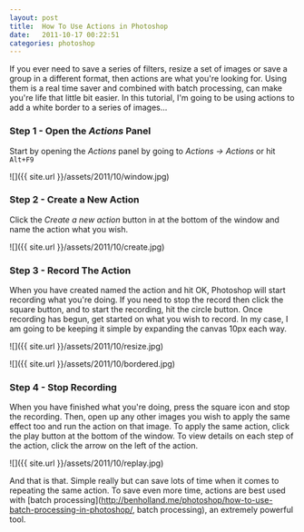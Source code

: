 ```yaml
---
layout: post
title:  How To Use Actions in Photoshop
date:   2011-10-17 00:22:51
categories: photoshop
---
```


If you ever need to save a series of filters, resize a set of images or save a group in a different format, then actions are what you're looking for. Using them is a real time saver and combined with batch processing, can make you're life that little bit easier. In this tutorial, I'm going to be using actions to add a white border to a series of images...

### Step 1 - Open the _Actions_ Panel
Start by opening the _Actions_ panel by going to _Actions -&gt; Actions_ or hit `Alt+F9`

![]({{ site.url }}/assets/2011/10/window.jpg)

### Step 2 - Create a New Action
Click the _Create a new action_ button in at the bottom of the window and name the action what you wish.

![]({{ site.url }}/assets/2011/10/create.jpg)

### Step 3 - Record The Action
When you have created named the action and hit OK, Photoshop will start recording what you're doing. If you need to stop the record then click the square button, and to start the recording, hit the circle button. Once recording has begun, get started on what you wish to record. In my case, I am going to be keeping it simple by expanding the canvas 10px each way.

![]({{ site.url }}/assets/2011/10/resize.jpg)

![]({{ site.url }}/assets/2011/10/bordered.jpg)

### Step 4 - Stop Recording
When you have finished what you're doing, press the square icon and stop the recording. Then, open up any other images you wish to apply the same effect too and run the action on that image. To apply the same action, click the play button at the bottom of the window. To view details on each step of the action, click the arrow on the left of the action.

![]({{ site.url }}/assets/2011/10/replay.jpg)

And that is that. Simple really but can save lots of time when it comes to repeating the same action. To save even more time, actions are best used with [batch processing](http://benholland.me/photoshop/how-to-use-batch-processing-in-photoshop/, batch processing), an extremely powerful tool.
